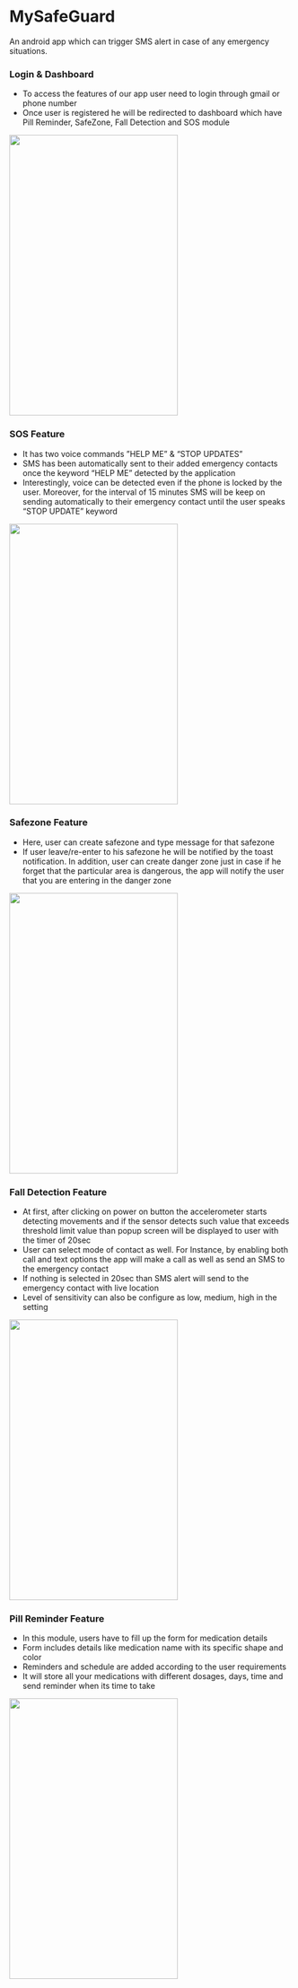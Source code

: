 # MySafeGuard
An android app which can trigger SMS alert in case of any emergency situations.

### Login & Dashboard

- To access the features of our app user need to login through gmail or phone number
- Once user is registered he will be redirected to dashboard which have Pill Reminder, SafeZone, Fall Detection and SOS module

<img src="gifs/login.gif" width="300" height="500"> 

### SOS Feature

- It has two voice commands ”HELP ME” & “STOP UPDATES”
- SMS has been automatically sent to their added emergency contacts once the keyword “HELP ME” detected by the application
- Interestingly, voice can be detected even if the phone is locked by the user. Moreover, for the interval of 15 minutes SMS will be keep on sending automatically to their emergency contact until the user speaks “STOP UPDATE” keyword

<img src="gifs/voice_sos.gif" width="300" height="500"> 

### Safezone Feature

- Here, user can create safezone and type message for that safezone
- If user leave/re-enter to his safezone he will be notified by the toast notification. In addition, user can create danger zone just in case if he forget that the particular area is dangerous, the app will notify the user that you are entering in the danger zone

<img src="gifs/safezone.gif" width="300" height="500">

### Fall Detection Feature

- At first, after clicking on power on button the accelerometer starts detecting movements and if the sensor detects such value that exceeds threshold limit value than popup screen will be displayed to user with the timer of 20sec
- User can select mode of contact as well. For Instance, by enabling both call and text options the app will make a call as well as send an SMS to the emergency contact
- If nothing is selected in 20sec than SMS alert will send to the emergency contact with live location
- Level of sensitivity can also be configure as low, medium, high in the setting

<img src="gifs/falldetection.gif" width="300" height="500">

### Pill Reminder Feature

- In this module, users have to fill up the form for medication details
- Form includes details like medication name with its specific shape and color
- Reminders and schedule are added according to the user requirements
- It will store all your medications with different dosages, days, time and send reminder when its time to take

<img src="gifs/pill.gif" width="300" height="500">


